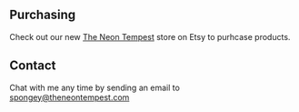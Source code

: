 


## Purchasing 

Check out our new [The Neon Tempest](https://www.etsy.com/shop/TheNeonTempest?ref=l2-shopheader-name) store on Etsy to purhcase products. 

## Contact

Chat with me any time by sending an email to spongey@theneontempest.com

